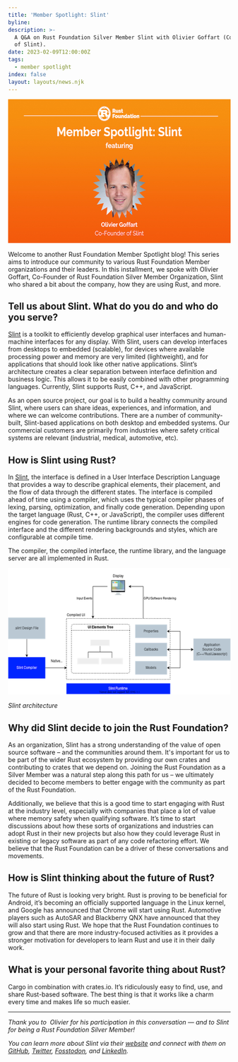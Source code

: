 ```yaml
---
title: 'Member Spotlight: Slint'
byline:
description: >-
  A Q&A on Rust Foundation Silver Member Slint with Olivier Goffart (Co-Founder
  of Slint).
date: 2023-02-09T12:00:00Z
tags:
  - member spotlight
index: false
layout: layouts/news.njk
---
```

<img src="/img/news/2023-02-09-slint-spotlight/slint-spotlight.png" width="580" height="326" alt="Heading reads" title="Heading: Silver Member Spotlight featuring Slint. A headshot of Slint Co-Founder Olivier Goffart is underneath the heading in a zig-zag, circular frame." />

Welcome to another Rust Foundation Member Spotlight blog! This series aims to introduce our community to various Rust Foundation Member organizations and their leaders. In this installment, we spoke with Olivier Goffart, Co-Founder of Rust Foundation Silver Member Organization, Slint who shared a bit about the company, how they are using Rust, and more.&nbsp;

## Tell us about Slint. What do you do and who do you serve?

[<u>Slint</u>](https://slint-ui.com/) is a toolkit to efficiently develop graphical user interfaces and human-machine interfaces for any display. With Slint, users can develop interfaces from desktops to embedded (scalable), for devices where available processing power and memory are very limited (lightweight), and for applications that should look like other native applications. Slint’s architecture creates a clear separation between interface definition and business logic. This allows it to be easily combined with other programming languages. Currently, Slint supports Rust, C++, and JavaScript.

As an open source project, our goal is to build a healthy community around Slint, where users can share ideas, experiences, and information, and where we can welcome contributions. There are a number of community-built, Slint-based applications on both desktop and embedded systems. Our commercial customers are primarily from industries where safety critical systems are relevant (industrial, medical, automotive, etc).

## How is Slint using Rust?

In [<u>Slint</u>](https://github.com/slint-ui/slint/), the interface is defined in a User Interface Description Language that provides a way to describe graphical elements, their placement, and the flow of data through the different states. The interface is compiled ahead of time using a compiler, which uses the typical compiler phases of lexing, parsing, optimization, and finally code generation. Depending upon the target language (Rust, C++, or JavaScript), the compiler uses different engines for code generation. The runtime library connects the compiled interface and the different rendering backgrounds and styles, which are configurable at compile time.&nbsp;

The compiler, the compiled interface, the runtime library, and the language server are all implemented in Rust.

<img src="/img/news/2023-02-09-slint-spotlight/architecture.drawio.png" width="580" height="286" alt="Slint architecture" />

*Slint architecture*

## Why did Slint decide to join the Rust Foundation?

As an organization, Slint has a strong understanding of the value of open source software – and the communities around them. It's important for us to be part of the wider Rust ecosystem by providing our own crates and contributing to crates that we depend on. Joining the Rust Foundation as a Silver Member was a natural step along this path for us – we ultimately decided to become members to better engage with the community as part of the Rust Foundation.

Additionally, we believe that this is a good time to start engaging with Rust at the industry level, especially with companies that place a lot of value where memory safety when qualifying software. It’s time to start discussions about how these sorts of organizations and industries can adopt Rust in their new projects but also how they could leverage Rust in existing or legacy software as part of any code refactoring effort. We believe that the Rust Foundation can be a driver of these conversations and movements.&nbsp;

## How is Slint thinking about the future of Rust?

The future of Rust is looking very bright. Rust is proving to be beneficial for Android, it’s becoming an officially supported language in the Linux kernel, and Google has announced that Chrome will start using Rust. Automotive players such as AutoSAR and Blackberry QNX have announced that they will also start using Rust. We hope that the Rust Foundation continues to grow and that there are more industry-focused activities as it provides a stronger motivation for developers to learn Rust and use it in their daily work.

## What is your personal favorite thing about Rust?

Cargo in combination with crates.io. It’s ridiculously easy to find, use, and share Rust-based software. The best thing is that it works like a charm every time and makes life so much easier.

---

*Thank you to&nbsp; Olivier for his participation in this conversation — and to Slint for being a Rust Foundation Silver Member!*

*You can learn more about Slint via their <a target="_blank" rel="noopener" href="https://slint-ui.com/">website</a>&nbsp;and connect with them on <a target="_blank" rel="noopener" href="https://github.com/slint-ui/slint">GitHub</a>, <a target="_blank" rel="noopener" href="https://twitter.com/slint_ui">Twitter</a>, <a target="_blank" rel="noopener" href="https://fosstodon.org/@slint">Fosstodon</a>, and <a target="_blank" rel="noopener" href="https://www.linkedin.com/company/slint-ui/">LinkedIn</a>.*
